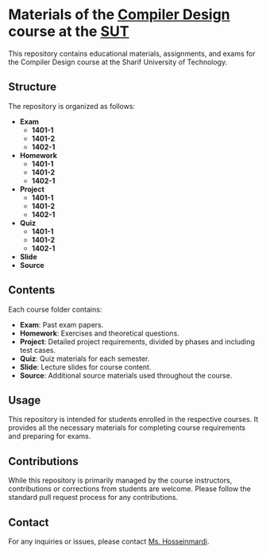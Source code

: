 # Materials of the [Compiler Design](https://docs.ce.sharif.edu/course/40414) course at the [SUT](https://en.sharif.edu)

This repository contains educational materials, assignments, and exams for the Compiler Design course at the Sharif University of Technology.

## Structure

The repository is organized as follows:

- **Exam**
  - **1401-1**
  - **1401-2**
  - **1402-1**
- **Homework**
  - **1401-1**
  - **1401-2**
  - **1402-1**
- **Project**
  - **1401-1**
  - **1401-2**
  - **1402-1**
- **Quiz**
  - **1401-1**
  - **1401-2**
  - **1402-1**
- **Slide**
- **Source**

## Contents

Each course folder contains:

- **Exam**: Past exam papers.
- **Homework**: Exercises and theoretical questions.
- **Project**: Detailed project requirements, divided by phases and including test cases.
- **Quiz**: Quiz materials for each semester.
- **Slide**: Lecture slides for course content.
- **Source**: Additional source materials used throughout the course.

## Usage

This repository is intended for students enrolled in the respective courses. It provides all the necessary materials for completing course requirements and preparing for exams.

## Contributions

While this repository is primarily managed by the course instructors, contributions or corrections from students are welcome. Please follow the standard pull request process for any contributions.

## Contact

For any inquiries or issues, please contact [Ms. Hosseinmardi](mailto:s.hosseinmardi.sharif@gmail.com).